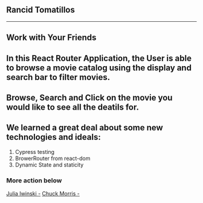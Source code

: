 ## Rancid Tomatillos
---
Work with Your Friends
---
## In this React Router Application, the User is able to browse a movie catalog using the display and search bar to filter movies. 

## Browse, Search and Click on the movie you would like to see all the deatils for. 

## We learned a great deal about some new technologies and ideals:
  1.  Cypress testing 
  2.  BrowerRouter from react-dom
  3.  Dynamic State and staticity



### More action below
[Julia Iwinski -](https://github.com/jgiwinski)
[Chuck Morris -](https://github.com/percworld)
